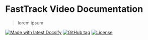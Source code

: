 <!-- TODO: Update with your values. -->
# FastTrack Video Documentation
> lorem ipsum

 <!-- TODO: Update repo links and change license type if not MIT. -->
[![Made with latest Docsify](https://img.shields.io/npm/v/docsify/latest?label=docsify)](https://docsify.js.org/)
[![GitHub tag](https://img.shields.io/github/tag/MichaelCurrin/docsify-js-template.svg)](https://GitHub.com/MichaelCurrin/docsify-js-template/tags/)
[![License](https://img.shields.io/badge/License-MIT-blue.svg)](https://github.com/MichaelCurrin/docsify-js-template/blob/master/README#license)


<!-- TODO: You can delete the About and Create a Docsify site sections if you create a new project from this template -->


